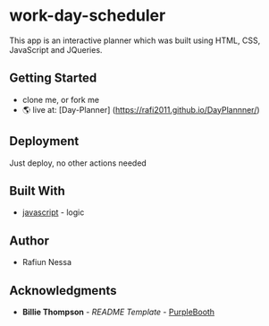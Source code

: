 # work-day-scheduler
This app is an interactive planner which was built using HTML, CSS, JavaScript and JQueries. 

## Getting Started

- clone me, or fork me
- 🌎 live at: [Day-Planner] (https://rafi2011.github.io/DayPlannner/)

## Deployment

Just deploy, no other actions needed

## Built With

* [javascript](https://developer.mozilla.org/en-US/docs/Web/JavaScript) - logic

## Author
* Rafiun Nessa

## Acknowledgments
  - **Billie Thompson** - *README Template* -
    [PurpleBooth](https://github.com/PurpleBooth)